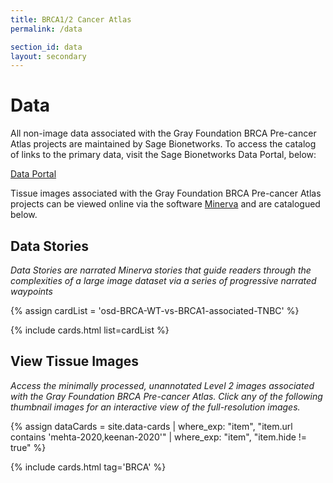 ```yaml
---
title: BRCA1/2 Cancer Atlas
permalink: /data

section_id: data
layout: secondary
---
```


# Data

All non-image data associated with the Gray Foundation BRCA Pre-cancer Atlas projects are maintained by Sage Bionetworks. To access the catalog of links to the primary data, visit the Sage Bionetworks Data Portal, below:

<a href="https://portal-613w4c5vz-gray-foundation-dcc.vercel.app/" target="_blank" class="arrow-button">Data Portal</a>

Tissue images associated with the Gray Foundation BRCA Pre-cancer Atlas projects can be viewed online via the software [Minerva](https://github.com/labsyspharm/minerva-story/wiki) and are catalogued below.




## Data Stories
*Data Stories are narrated Minerva stories that guide readers through the complexities of a large image dataset via a series of progressive narrated waypoints*

{% assign cardList = 'osd-BRCA-WT-vs-BRCA1-associated-TNBC' %}

{% include cards.html list=cardList %}

## View Tissue Images
*Access the minimally processed, unannotated Level 2 images associated with the Gray Foundation BRCA Pre-cancer Atlas. Click any of the following thumbnail images for an interactive view of the full-resolution images.*

{% assign dataCards = site.data-cards
    | where_exp: "item", "item.url contains 'mehta-2020,keenan-2020'"
    | where_exp: "item", "item.hide != true" %}

{% include cards.html tag='BRCA' %}
